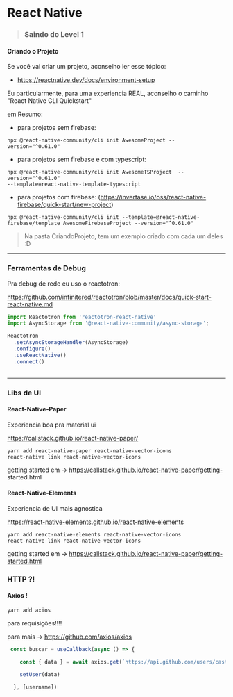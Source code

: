 # React Native
>### Saindo do Level 1


#### Criando o Projeto

Se você vai criar um projeto, aconselho ler esse tópico:
 - https://reactnative.dev/docs/environment-setup 

Eu particularmente, para uma experiencia REAL, aconselho o caminho "React Native CLI Quickstart"

em Resumo:

* para projetos sem firebase: 
```
npx @react-native-community/cli init AwesomeProject --version="^0.61.0"

```

* para projetos sem firebase e com typescript:  
```
npx @react-native-community/cli init AwesomeTSProject  --version="^0.61.0"
--template=react-native-template-typescript
```

* para projetos com firebase:
(https://invertase.io/oss/react-native-firebase/quick-start/new-project)

```
npx @react-native-community/cli init --template=@react-native-firebase/template AwesomeFirebaseProject --version="^0.61.0"

```


> Na pasta CriandoProjeto, tem um exemplo criado com cada um deles :D

---
### Ferramentas de Debug

Pra debug de rede eu uso o reactotron:

https://github.com/infinitered/reactotron/blob/master/docs/quick-start-react-native.md


```js
import Reactotron from 'reactotron-react-native'
import AsyncStorage from '@react-native-community/async-storage';

Reactotron
  .setAsyncStorageHandler(AsyncStorage) 
  .configure()  
  .useReactNative()  
  .connect()  
  
```



---
### Libs de UI


#### React-Native-Paper

Experiencia boa pra material ui 

https://callstack.github.io/react-native-paper/

```
yarn add react-native-paper react-native-vector-icons
react-native link react-native-vector-icons
```
getting started em -> https://callstack.github.io/react-native-paper/getting- started.html

#### React-Native-Elements

Experiencia de UI mais agnostica

https://react-native-elements.github.io/react-native-elements

```
yarn add react-native-elements react-native-vector-icons
react-native link react-native-vector-icons
```
getting started em -> https://callstack.github.io/react-native-paper/getting-started.html



### HTTP ?!


#### Axios ! 

`yarn add axios`

para requisições!!!!

para mais -> https://github.com/axios/axios


```js
 const buscar = useCallback(async () => {

    const { data } = await axios.get(`https://api.github.com/users/castrolol`)

    setUser(data)

  }, [username])

```